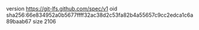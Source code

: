 version https://git-lfs.github.com/spec/v1
oid sha256:66e834952a0b5677ffff32ac38d2c53fa82b4a55657c9cc2edca1c6a89baab67
size 2106
